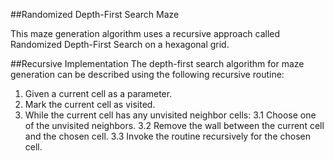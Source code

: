 ##Randomized Depth-First Search Maze

This maze generation algorithm uses a recursive approach called Randomized Depth-First Search on a hexagonal grid.

##Recursive Implementation
The depth-first search algorithm for maze generation can be described using the following recursive routine:

1. Given a current cell as a parameter.
2. Mark the current cell as visited.
3. While the current cell has any unvisited neighbor cells:
  3.1 Choose one of the unvisited neighbors.
  3.2 Remove the wall between the current cell and the chosen cell.
  3.3 Invoke the routine recursively for the chosen cell.
